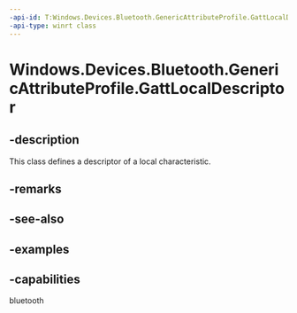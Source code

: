 ```yaml
---
-api-id: T:Windows.Devices.Bluetooth.GenericAttributeProfile.GattLocalDescriptor
-api-type: winrt class
---
```


<!-- Class syntax.
public class GattLocalDescriptor 
-->

# Windows.Devices.Bluetooth.GenericAttributeProfile.GattLocalDescriptor

## -description
This class defines a descriptor of a local characteristic.

## -remarks

## -see-also

## -examples


## -capabilities
bluetooth
